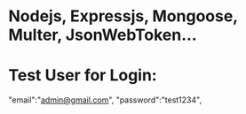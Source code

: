 # Nodejs, Expressjs, Mongoose, Multer, JsonWebToken...

# Test User for Login:

"email":"admin@gmail.com",
"password":"test1234",

